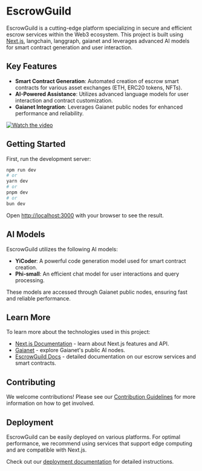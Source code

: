 # EscrowGuild

EscrowGuild is a cutting-edge platform specializing in secure and efficient escrow services within the Web3 ecosystem. This project is built using [Next.js](https://nextjs.org), langchain, langgraph, gaianet and leverages advanced AI models for smart contract generation and user interaction.

## Key Features

- **Smart Contract Generation**: Automated creation of escrow smart contracts for various asset exchanges (ETH, ERC20 tokens, NFTs).
- **AI-Powered Assistance**: Utilizes advanced language models for user interaction and contract customization.
- **Gaianet Integration**: Leverages Gaianet public nodes for enhanced performance and reliability.

[![Watch the video](https://img.youtube.com/vi/Djr_G-ciPNE/0.jpg)](https://www.youtube.com/watch?v=Djr_G-ciPNE)


## Getting Started

First, run the development server:

```bash
npm run dev
# or
yarn dev
# or
pnpm dev
# or
bun dev
```

Open [http://localhost:3000](http://localhost:3000) with your browser to see the result.

## AI Models

EscrowGuild utilizes the following AI models:

- **YiCoder**: A powerful code generation model used for smart contract creation.
- **Phi-small**: An efficient chat model for user interactions and query processing.

These models are accessed through Gaianet public nodes, ensuring fast and reliable performance.

## Learn More

To learn more about the technologies used in this project:

- [Next.js Documentation](https://nextjs.org/docs) - learn about Next.js features and API.
- [Gaianet](https://gaianet.network/) - explore Gaianet's public AI nodes.
- [EscrowGuild Docs](https://docs.escrowguild.com) - detailed documentation on our escrow services and smart contracts.

## Contributing

We welcome contributions! Please see our [Contribution Guidelines](CONTRIBUTING.md) for more information on how to get involved.

## Deployment

EscrowGuild can be easily deployed on various platforms. For optimal performance, we recommend using services that support edge computing and are compatible with Next.js.

Check out our [deployment documentation](https://docs.escrowguild.com/deployment) for detailed instructions.
